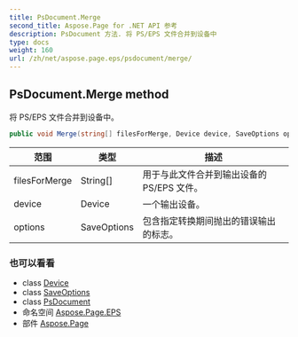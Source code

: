 ```yaml
---
title: PsDocument.Merge
second_title: Aspose.Page for .NET API 参考
description: PsDocument 方法. 将 PS/EPS 文件合并到设备中
type: docs
weight: 160
url: /zh/net/aspose.page.eps/psdocument/merge/
---
```

## PsDocument.Merge method

将 PS/EPS 文件合并到设备中。

```csharp
public void Merge(string[] filesForMerge, Device device, SaveOptions options)
```

| 范围 | 类型 | 描述 |
| --- | --- | --- |
| filesForMerge | String[] | 用于与此文件合并到输出设备的 PS/EPS 文件。 |
| device | Device | 一个输出设备。 |
| options | SaveOptions | 包含指定转换期间抛出的错误输出的标志。 |

### 也可以看看

* class [Device](../../../aspose.page/device/)
* class [SaveOptions](../../../aspose.page/saveoptions/)
* class [PsDocument](../)
* 命名空间 [Aspose.Page.EPS](../../psdocument/)
* 部件 [Aspose.Page](../../../)


